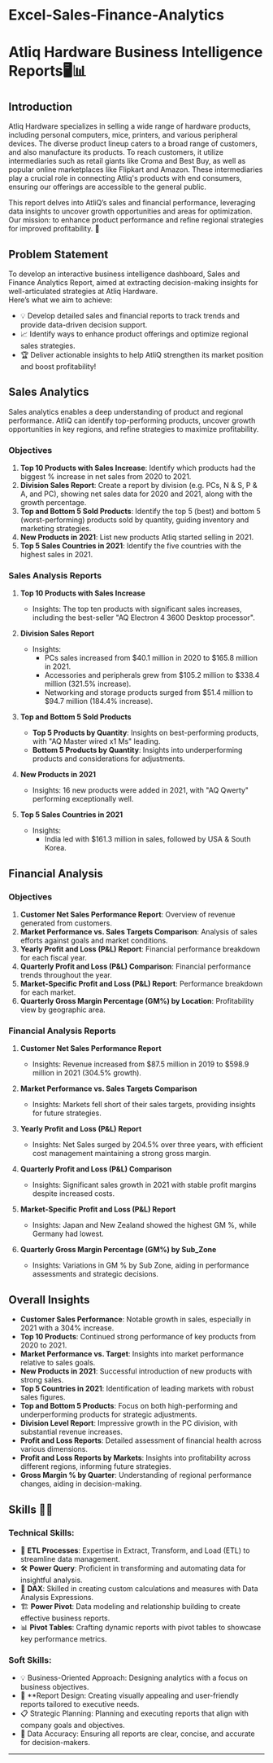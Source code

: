 # Excel-Sales-Finance-Analytics
# Atliq Hardware Business Intelligence Reports🖥️📊

## Introduction
Atliq Hardware specializes in selling a wide range of hardware products, including personal computers, mice, printers, and various peripheral devices. The diverse product lineup caters to a broad range of customers, and also manufacture its products. To reach customers, it utilize intermediaries such as retail giants like Croma and Best Buy, as well as popular online marketplaces like Flipkart and Amazon. These intermediaries play a crucial role in connecting Atliq's products with end consumers, ensuring our offerings are accessible to the general public.

This report delves into AtliQ’s sales and financial performance, leveraging data insights to uncover growth opportunities and areas for optimization. Our mission: to enhance product performance and refine regional strategies for improved profitability. 🚀


## Problem Statement
To develop an interactive business intelligence dashboard, Sales and Finance Analytics Report, aimed at extracting decision-making insights for well-articulated strategies at Atliq Hardware.  
Here’s what we aim to achieve:
 - 💡 Develop detailed sales and financial reports to track trends and provide data-driven decision support.
 - 📈 Identify ways to enhance product offerings and optimize regional sales strategies.
 - 🏆 Deliver actionable insights to help AtliQ strengthen its market position and boost profitability!


## Sales Analytics
Sales analytics enables a deep understanding of product and regional performance. AtliQ can identify top-performing products, uncover growth opportunities in key regions, and refine strategies to maximize profitability.

### Objectives
1. **Top 10 Products with Sales Increase**: Identify which products had the biggest % increase in net sales from 2020 to 2021.
2. **Division Sales Report**: Create a report by division (e.g. PCs, N & S, P & A, and PC), showing net sales data for 2020 and 2021, along with the growth percentage.
3. **Top and Bottom 5 Sold Products**: Identify the top 5 (best) and bottom 5 (worst-performing) products sold by quantity, guiding inventory and marketing strategies.
4. **New Products in 2021**: List new products Atliq started selling in 2021.
5. **Top 5 Sales Countries in 2021**: Identify the five countries with the highest sales in 2021.

### Sales Analysis Reports

1. **Top 10 Products with Sales Increase**
   - Insights: The top ten products with significant sales increases, including the best-seller "AQ Electron 4 3600 Desktop processor".

2. **Division Sales Report**
   - Insights: 
     - PCs sales increased from $40.1 million in 2020 to $165.8 million in 2021.
     - Accessories and peripherals grew from $105.2 million to $338.4 million (321.5% increase).
     - Networking and storage products surged from $51.4 million to $94.7 million (184.4% increase).

3. **Top and Bottom 5 Sold Products**
   - **Top 5 Products by Quantity**: Insights on best-performing products, with "AQ Master wired x1 Ms" leading.
   - **Bottom 5 Products by Quantity**: Insights into underperforming products and considerations for adjustments.

4. **New Products in 2021**
   - Insights: 16 new products were added in 2021, with "AQ Qwerty" performing exceptionally well.

5. **Top 5 Sales Countries in 2021**
   - Insights: 
     - India led with $161.3 million in sales, followed by USA & South Korea.

## Financial Analysis

### Objectives
1. **Customer Net Sales Performance Report**: Overview of revenue generated from customers.
2. **Market Performance vs. Sales Targets Comparison**: Analysis of sales efforts against goals and market conditions.
3. **Yearly Profit and Loss (P&L) Report**: Financial performance breakdown for each fiscal year.
4. **Quarterly Profit and Loss (P&L) Comparison**: Financial performance trends throughout the year.
5. **Market-Specific Profit and Loss (P&L) Report**: Performance breakdown for each market.
6. **Quarterly Gross Margin Percentage (GM%) by Location**: Profitability view by geographic area.

### Financial Analysis Reports

1. **Customer Net Sales Performance Report**
   - Insights: Revenue increased from $87.5 million in 2019 to $598.9 million in 2021 (304.5% growth).

2. **Market Performance vs. Sales Targets Comparison**
   - Insights: Markets fell short of their sales targets, providing insights for future strategies.

3. **Yearly Profit and Loss (P&L) Report**
   - Insights: Net Sales surged by 204.5% over three years, with efficient cost management maintaining a strong gross margin.

4. **Quarterly Profit and Loss (P&L) Comparison**
   - Insights: Significant sales growth in 2021 with stable profit margins despite increased costs.

5. **Market-Specific Profit and Loss (P&L) Report**
   - Insights: Japan and New Zealand showed the highest GM %, while Germany had lowest.

6. **Quarterly Gross Margin Percentage (GM%) by Sub_Zone**
   - Insights: Variations in GM % by Sub Zone, aiding in performance assessments and strategic decisions.

## Overall Insights
- **Customer Sales Performance**: Notable growth in sales, especially in 2021 with a 304% increase.
- **Top 10 Products**: Continued strong performance of key products from 2020 to 2021.
- **Market Performance vs. Target**: Insights into market performance relative to sales goals.
- **New Products in 2021**: Successful introduction of new products with strong sales.
- **Top 5 Countries in 2021**: Identification of leading markets with robust sales figures.
- **Top and Bottom 5 Products**: Focus on both high-performing and underperforming products for strategic adjustments.
- **Division Level Report**: Impressive growth in the PC division, with substantial revenue increases.
- **Profit and Loss Reports**: Detailed assessment of financial health across various dimensions.
- **Profit and Loss Reports by Markets**: Insights into profitability across different regions, informing future strategies.
- **Gross Margin % by Quarter**: Understanding of regional performance changes, aiding in decision-making.
 

## Skills 🧑‍💻
### Technical Skills:

- 🔄 **ETL Processes**: Expertise in Extract, Transform, and Load (ETL) to streamline data management.
- 🛠️ **Power Query**: Proficient in transforming and automating data for insightful analysis.
- 🔢 **DAX**: Skilled in creating custom calculations and measures with Data Analysis Expressions.
- 🏗️ **Power Pivot**: Data modeling and relationship building to create effective business reports.
- 📊 **Pivot Tables**: Crafting dynamic reports with pivot tables to showcase key performance metrics.

### Soft Skills:

- 💡 Business-Oriented Approach: Designing analytics with a focus on business objectives.
- 🎨 **Report Design: Creating visually appealing and user-friendly reports tailored to executive needs.
- 📋 Strategic Planning: Planning and executing reports that align with company goals and objectives.
- 🔎 Data Accuracy: Ensuring all reports are clear, concise, and accurate for decision-makers.

---

